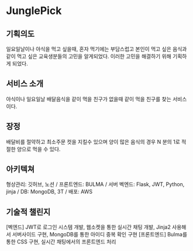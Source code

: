 # JunglePick

## 기획의도
일요일날이나 야식을 먹고 싶을때, 혼자 먹기에는 부담스럽고 본인이 먹고 싶은 음식과 같이 먹고 싶은 교육생분들의  고민을 알게되었다. 이러한 고민을 해결하기 위해 기획하게 되었다.
## 서비스 소개
야식이나 일요일날 배달음식을 같이 먹을 친구가 없을때 같이 먹을 친구를 찾는 서비스이다.
## 장정
배달비를 절약하고 최소주문 컷을 지킬수 있으며 양이 많은 음식의 경우 N 분의 1로 적절한 양으로 먹을 수 있다.
## 아키텍쳐
형상관리: 깃허브, 노션 / 프론트엔드: BULMA / 서버 벡엔드: Flask, JWT, Python, jinja / DB: MongoDB, 3T / 배포: AWS
## 기술적 챌린지
[벡엔드] JWT로 로그인 시스템 개발, 웹소켓을 통한 실시간 채팅 개발,  Jinja2 사용해서 서버사이드 구현, 
MongoDB를 통한 아이디 중복 확인 구현
[프론트엔드] Bulma를 통한 CSS 구현, 실시간 채팅에서의 프론트엔드 처리
